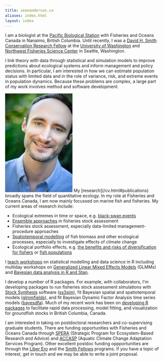 ```yaml
---
title: seananderson.ca
aliases: index.html
layout: index
---
```


I am a biologist at the [Pacific Biological Station](http://www.pac.dfo-mpo.gc.ca/science/facilities-installations/pbs-sbp/index-eng.html) with
Fisheries and Oceans Canada in Nanaimo, British Columbia. 
Until recently, I was a [David H. Smith Conservation Research
Fellow][smith] at the [University of Washington][safs] and [Northwest
Fisheries Science Center][nwfsc] in Seattle, Washington.

I link theory with data through statistical and simulation models to improve predictions about ecological systems and inform management and policy decisions.
In particular, I am interested in how we can estimate population status with limited data and in the role of variance, risk, and extreme events in population dynamics. Because these problems are complex, a large part of my work involves method and software development.

<img src="images/sean_anderson_2014.jpg" alt="Sean C. Anderson" width="220" height="321" class="headshot"/>
My [research](/cv.html#publications) broadly spans the field of quantitative
ecology. In my role at Fisheries and Oceans Canada, I am now mainly focussed on marine fish and fisheries. My current areas of research include:

- Ecological extremes in time or space, e.g. [black-swan events](http://www.pnas.org/content/114/12/3252)
- [Ensemble approaches](https://doi.org/10.1073/pnas.1702506114) in fisheries stock assessment
- Fisheries stock assessment, especially data-limited management-procedure approaches
- [Spatiotemporal modelling](https://doi.org/10.1002/ecy.2403) of fish biomass and other ecological processes, especially to investigate effects of climate change
- Ecological portfolio effects, e.g. [the benefits and risks of diversification for fishers](https://doi.org/10.1073/pnas.1702506114) or [fish populations](https://doi.org/10.1890/14-0266.1)

I [teach workshops](/workshops) on statistical modelling and data science
in R including multiday workshops on [Generalized Linear Mixed Effects
Models](https://github.com/seananderson/glmm-course) (GLMMs) and [Bayesian data
analysis in R and Stan]( https://github.com/seananderson/bayes-course).

I develop a number of R packages. For example, with collaborators, I'm developing
packages to run fisheries stock assessment simulations with [Stock
Synthesis][nefsc] software ([ss3sim](https://github.com/ss3sim/ss3sim)), fit
Bayesian spatial and spatiotemporal models
([glmmfields](https://github.com/seananderson/glmmfields)), and fit Bayesian
Dynamic Factor Analysis time series models
([bayesdfa](https://github.com/fate-ewi/bayesdfa)). Much of my recent work has
been on [developing R packages](https://github.com/pbs-assess) to facilitate rapid
data processing, model fitting, and visualization for groundfish stocks in
British Columbia, Canada.

I am interested in taking on postdoctoral researchers and co-supervising
graduate students. There are funding opportunities with Fisheries and Oceans
Canada through
[SPERA](http://www.dfo-mpo.gc.ca/science/rp-pr/spera-psrafe/index-eng.html)
(Strategic Program for Ecosystem-Based Research and Advice) and
[ACCASP](http://www.dfo-mpo.gc.ca/science/rp-pr/accasp-psaccma/index-eng.html)
(Aquatic Climate Change Adaptation Services Program). Other excellent postdoc
funding oppportunities are through the [Liber Ero](http://liberero.ca/) and the
[Smith Fellows](https://conbio.org/mini-sites/smith-fellows) programs. If you
have a topic of interest, get in touch and we may be able to write a joint
proposal.




[earth2ocean]: http://earth2ocean.org
[gg]: http://www.gg.ca/honour.aspx?id=75057&t=1&;ln=Anderson
[ecofolio]: https://github.com/seananderson/ecofolio
[robustmeta]: https://github.com/seananderson/robustmeta
[my github]: https://github.com/seananderson
[nefsc]: http://nft.nefsc.noaa.gov/Stock_Synthesis_3.htm
[sfu]: http://sfu.ca/
[dal]: http://www.dal.ca/
[colophon]: colophon.html
[smith]: http://www.conbio.org/mini-sites/smith-fellows
[M.Sc. thesis]: http://dalspace.library.dal.ca//handle/10222/12813
[Ph.D. thesis]: https://theses.lib.sfu.ca/thesis/etd8887
[cucdoi]: http://dx.doi.org/10.1111/j.1467-2979.2010.00397.x
[metafolio]: http://cran.r-project.org/package=metafolio
[rem]: http://www.rem.sfu.ca/
[safs]: http://fish.washington.edu/
[paleobaselines]: http://doi.org/10.1126/science.aaa6635
[nwfsc]: www.nwfsc.noaa.gov/
